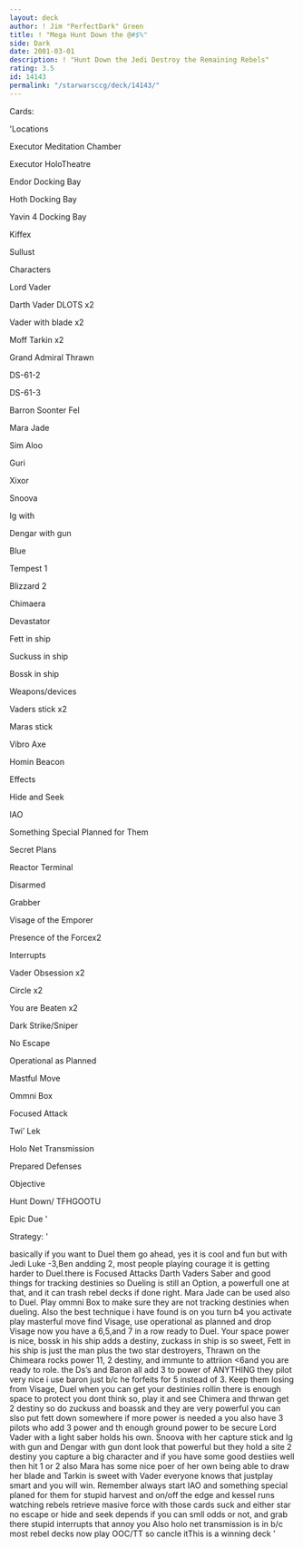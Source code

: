 ```yaml
---
layout: deck
author: ! Jim "PerfectDark" Green
title: ! "Mega Hunt Down the @#$%"
side: Dark
date: 2001-03-01
description: ! "Hunt Down the Jedi Destroy the Remaining Rebels"
rating: 3.5
id: 14143
permalink: "/starwarsccg/deck/14143/"
---
```

Cards: 

'Locations 


Executor Meditation Chamber 

Executor HoloTheatre 

Endor Docking Bay 

Hoth Docking Bay 

Yavin 4 Docking Bay 

Kiffex 

Sullust 


Characters

Lord Vader 

Darth Vader DLOTS x2 

Vader with blade x2 

Moff Tarkin x2 

Grand Admiral Thrawn 

DS-61-2 

DS-61-3 

Barron Soonter Fel 

Mara Jade 

Sim Aloo 

Guri 

Xixor 

Snoova 

Ig with 

Dengar with gun 


Blue 

Tempest 1 

Blizzard 2 

Chimaera 

Devastator 

Fett in ship 

Suckuss in ship 

Bossk in ship 


Weapons/devices 

Vaders stick x2 

Maras stick 

Vibro Axe 

Homin Beacon 


Effects

Hide and Seek 

IAO 

Something Special Planned for Them 

Secret Plans 

Reactor Terminal 

Disarmed 

Grabber 

Visage of the Emporer 

Presence of the Forcex2 


Interrupts

Vader Obsession x2 

Circle x2 

You are Beaten x2 

Dark Strike/Sniper 

No Escape 

Operational as Planned 

Mastful Move 

Ommni Box 

Focused Attack 

Twi&#8217; Lek 

Holo Net Transmission 

Prepared Defenses 


Objective 

Hunt Down/ TFHGOOTU 


Epic Due '

Strategy: '

basically if you want to Duel them go ahead, yes it is cool and fun but with Jedi Luke -3,Ben andding 2, most people playing courage it is getting harder to Duel.there is Focused Attacks Darth Vaders Saber and good things for tracking destinies so Dueling is still an Option, a powerfull one at that, and it can trash rebel decks if done right. Mara Jade can be used also to Duel. Play ommni Box to make sure they are not tracking destinies when dueling. Also the best technique i have found is on you turn b4 you activate play masterful move find Visage, use operational as planned and drop Visage now you have a 6,5,and 7 in a row ready to Duel. Your space power is nice, bossk in his ship adds a destiny, zuckass in ship is so sweet, Fett in his ship is just the man plus the two star destroyers, Thrawn on the Chimeara rocks power 11, 2 destiny, and immunte to attriion <6and you are ready to role. the Ds’s and Baron all add 3 to power of ANYTHING they pilot very nice i use baron just b/c he forfeits for 5 instead of 3. Keep them losing from Visage, Duel when you can get your destinies rollin there is enough space to protect you dont think so, play it and see Chimera and thrwan get 2 destiny so do zuckuss and boassk and they are very powerful you can slso put fett down somewhere if more power is needed a you also have 3 pilots who add 3 power and th enough ground power to be secure Lord Vader with a light saber holds his own. Snoova with her capture stick and Ig with gun and Dengar with gun dont look that powerful but they hold a site 2 destiny you capture a big character and if you have some good destiies well then hit 1 or 2 also Mara has some nice poer of her own being able to draw her blade and Tarkin is sweet with Vader everyone knows that justplay smart and you will win. Remember always start IAO and something special planed for them for stupid harvest and on/off the edge and kessel runs watching rebels retrieve masive force with those cards suck and either star no escape or hide and seek depends if you can smll odds or not, and grab there stupid interrupts that annoy you Also holo net transmission is in b/c most rebel decks now play OOC/TT so cancle itThis is a winning deck    '

